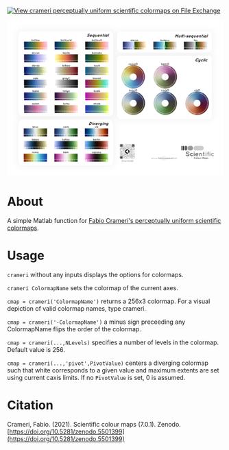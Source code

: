 [![View crameri perceptually uniform scientific colormaps on File Exchange](https://www.mathworks.com/matlabcentral/images/matlab-file-exchange.svg)](https://www.mathworks.com/matlabcentral/fileexchange/68546-crameri-perceptually-uniform-scientific-colormaps)

![](crameri7.0.png)

# About
A simple Matlab function for [Fabio Crameri's perceptually uniform scientific colormaps](https://www.fabiocrameri.ch/colourmaps/). 

# Usage 
`crameri` without any inputs displays the options for colormaps. 

`crameri ColormapName` sets the colormap of the current axes. 

`cmap = crameri('ColormapName')` returns a 256x3 colormap. For a visual depiction of valid colormap names, type crameri. 

`cmap = crameri('-ColormapName')` a minus sign preceeding any ColormapName flips the order of the colormap. 

`cmap = crameri(...,NLevels)` specifies a number of levels in the colormap. Default value is 256. 

`cmap = crameri(...,'pivot',PivotValue)` centers a diverging colormap such that white  corresponds to a given value and maximum extents are set using current caxis limits.  If no `PivotValue` is set, 0 is assumed. 

# Citation 
Crameri, Fabio. (2021). Scientific colour maps (7.0.1). Zenodo. [https://doi.org/10.5281/zenodo.5501399](https://doi.org/10.5281/zenodo.5501399)